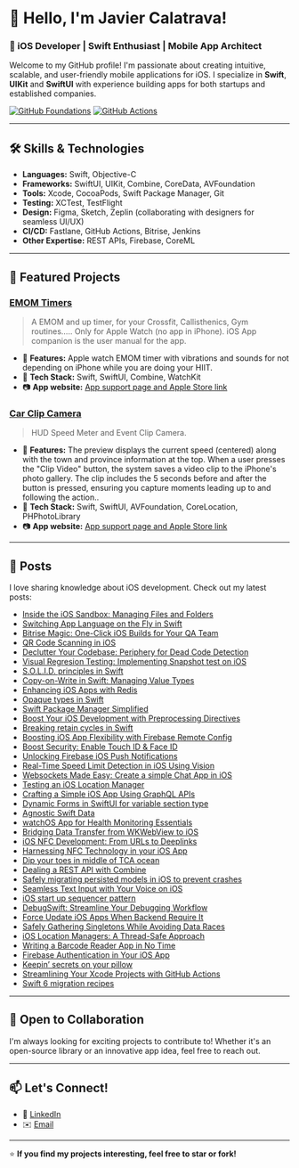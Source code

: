 # 👋 Hello, I'm Javier Calatrava!  

### 🚀 iOS Developer | Swift Enthusiast | Mobile App Architect  

Welcome to my GitHub profile! I'm passionate about creating intuitive, scalable, and user-friendly mobile applications for iOS. I specialize in **Swift**, **UIKit** and **SwiftUI** with experience building apps for both startups and established companies.  

[![GitHub Foundations](https://img.shields.io/badge/GitHub%20Foundations-Certified-blue)](https://www.credly.com/badges/a528f5c3-8e16-452d-aa16-6790821fc4bc/public_url)
[![GitHub Actions](https://img.shields.io/badge/GitHub%20Actions-Certified-blue)](https://www.credly.com/badges/346378c7-9a68-4df1-a2ba-1b28dbefeb11/public_url)

---

## 🛠️ Skills & Technologies  
- **Languages:** Swift, Objective-C  
- **Frameworks:** SwiftUI, UIKit, Combine, CoreData, AVFoundation  
- **Tools:** Xcode, CocoaPods, Swift Package Manager, Git  
- **Testing:** XCTest, TestFlight  
- **Design:** Figma, Sketch, Zeplin (collaborating with designers for seamless UI/UX)  
- **CI/CD:** Fastlane, GitHub Actions, Bitrise, Jenkins
- **Other Expertise:** REST APIs, Firebase, CoreML

---

## 📱 Featured Projects  

### **[EMOM Timers](https://github.com/JaCaLla/RoundTimer)**  
> A EMOM and up timer, for your Crossfit, Callisthenics, Gym routines….. Only for Apple Watch (no app in iPhone).  iOS App companion is the user manual for the app.  
- 🌟 **Features:** Apple watch EMOM timer with vibrations and sounds for not depending on iPhone while you are doing your HIIT.
- 🚀 **Tech Stack:** Swift, SwiftUI, Combine, WatchKit  
- 📷 **App website:** [App support page and Apple Store link](https://javios.eu/emom-timers/)

### **[Car Clip Camera](https://github.com/JaCaLla/SMOC)**  
> HUD Speed Meter and Event Clip Camera.  
- 🌟 **Features:** The preview displays the current speed (centered) along with the town and province information at the top. When a user presses the "Clip Video" button, the system saves a video clip to the iPhone's photo gallery. The clip includes the 5 seconds before and after the button is pressed, ensuring you capture moments leading up to and following the action..
- 🚀 **Tech Stack:** Swift, SwiftUI, AVFoundation, CoreLocation, PHPhotoLibrary
- 📷 **App website:** [App support page and Apple Store link](https://javios.eu/car-clip-camera/)


---

## 📖 Posts

I love sharing knowledge about iOS development. Check out my latest posts:
- [Inside the iOS Sandbox: Managing Files and Folders](https://javios.eu/uncategorized/inside-the-ios-sandbox/)
- [Switching App Language on the Fly in Swift](https://javios.eu/swift/qr-code-scanning-in-ios/)
- [Bitrise Magic: One-Click iOS Builds for Your QA Team](https://javios.eu/devops/bitrise-magic-one-click/)
- [QR Code Scanning in iOS](https://javios.eu/swift/qr-code-scanning-in-ios/)
- [Declutter Your Codebase: Periphery for Dead Code Detection](https://javios.eu/swift/decluter-your-codebase/)
- [Visual Regresion Testing: Implementing Snapshot test on iOS](https://javios.eu/test/snapshot-test-on-ios/)
- [S.O.L.I.D. principles in Swift](https://javios.eu/uncategorized/solid-principles-in-swift/)
- [Copy-on-Write in Swift: Managing Value Types](https://javios.eu/swift/copy-on-write-in-swift-managing-value-types/)
- [Enhancing iOS Apps with Redis](https://javios.eu/swift/enhancing-ios-apps-with-redis/)
- [Opaque types in Swift](https://javios.eu/swift/opaque-types-in-swift//)
- [Swift Package Manager Simplified](https://javios.eu/swift/swift-package-manager-simplified/) 
- [Boost Your iOS Development with Preprocessing Directives](https://javios.eu/swift/boost-your-ios-development-with-preprocessing-directives/)
- [Breaking retain cycles in Swift](https://javios.eu/uncategorized/breaking-retain-cycles-in-swift/)
- [Boosting iOS App Flexibility with Firebase Remote Config](https://javios.eu/swift/boosting-ios-app-flexibility-with-firebase-remote-config/) 
- [Boost Security: Enable Touch ID & Face ID](https://javios.eu/swift/boost-security-enable-touch-id-face-id/)
- [Unlocking Firebase iOS Push Notifications](https://javios.eu/swift/unlocking-firebase-ios-push-notifications/) 
- [Real-Time Speed Limit Detection in iOS Using Vision](https://javios.eu/swift/real-time-speed-limit-detection-in-ios-using-vision/)
- [Websockets Made Easy: Create a simple Chat App in iOS](https://javios.eu/swift/websockets-made-easy-create-a-simple-chat-app-in-ios/) 
- [Testing an iOS Location Manager](https://javios.eu/test/testing-an-ios-location-manager/)
- [Crafting a Simple iOS App Using GraphQL APIs](https://javios.eu/uncategorized/crafting-a-simple-ios-app-using-graphql-apis/)  
- [Dynamic Forms in SwiftUI for variable section type](https://javios.eu/uncategorized/dynamic-forms-in-swiftui-for-variable-section-type/)
- [Agnostic Swift Data](https://javios.eu/swift/agnostic-swift-data/)
- [watchOS App for Health Monitoring Essentials](https://javios.eu/swift/watchos-app-for-health-monitoring-essentials/)
- [Bridging Data Transfer from WKWebView to iOS](https://javios.eu/swift/bridging-data-transfer-from-wkwebview-to-ios/)
- [iOS NFC Development: From URLs to Deeplinks](https://javios.eu/uncategorized/ios-nfc-development-from-urls-to-deeplinks/)
- [Harnessing NFC Technology in your iOS App](https://javios.eu/swift/harnessing-nfc-technology-in-your-ios-app/)
- [Dip your toes in middle of TCA ocean](https://javios.eu/swift/dip-your-toes-in-middle-of-tca-ocean/)
- [Dealing a REST API with Combine](https://javios.eu/swift/dealing-a-rest-api-with-combine/)
- [Safely migrating persisted models in iOS to prevent crashes](https://javios.eu/swift/safely-migrating-persisted-models-in-ios-to-prevent-crashes/)
- [Seamless Text Input with Your Voice on iOS](https://javios.eu/swift/seamless-text-input-with-your-voice-on-ios/)
- [iOS start up sequencer pattern](https://javios.eu/swift/ios-start-up-sequencer-pattern/)
- [DebugSwift: Streamline Your Debugging Workflow](https://javios.eu/uncategorized/debugswift-streamline-your-debugging-workflow/)
- [Force Update iOS Apps When Backend Require It](https://javios.eu/swift/force-update-ios-apps-when-backend-require-it/)
- [Safely Gathering Singletons While Avoiding Data Races](https://javios.eu/swift/safely-gathering-singletons-while-avoiding-data-races/)
- [iOS Location Managers: A Thread-Safe Approach](https://javios.eu/swift/ios-location-managers-a-thread-safe-approach/)
- [Writing a Barcode Reader App in No Time](https://javios.eu/swift/writing-a-barcode-reader-app-in-no-time/)
- [Firebase Authentication in Your iOS App](https://javios.eu/github/firebase-authentication-in-your-ios-app/)
- [Keepin’ secrets on your pillow](https://javios.eu/xcode/keepin-secrets-on-your-pillow/)
- [Streamlining Your Xcode Projects with GitHub Actions](https://javios.eu/github/streamlining-your-xcode-projects-with-github-actions/)
- [Swift 6 migration recipes](https://javios.eu/swift/swift-6-migration-recipes/)

---

## 🎯 Open to Collaboration  

I'm always looking for exciting projects to contribute to! Whether it's an open-source library or an innovative app idea, feel free to reach out.  

---

## 📫 Let's Connect!  
- 💼 [LinkedIn](https://www.linkedin.com/in/javier-calatrava-3abb857/)  
- ✉️ [Email](javi.calatrava@gmail.com)  

---

⭐ **If you find my projects interesting, feel free to star or fork!**  
